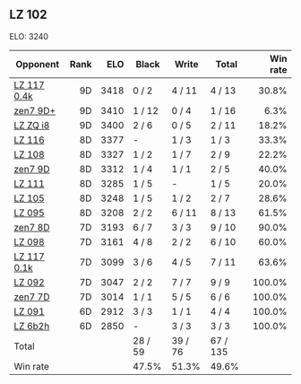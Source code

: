 ## LZ 102 ##

ELO: 3240

Opponent | Rank | ELO | Black | Write | Total | Win rate
---------|-----:|----:|-------|-------|-------|-------:
[LZ 117 0.4k](LZ%20117%200.4k.md) | 9D | 3418 | 0 / 2 | 4 / 11 | 4 / 13 | 30.8%
[zen7 9D+](zen7%209D+.md) | 9D | 3410 | 1 / 12 | 0 / 4 | 1 / 16 | 6.3%
[LZ ZQ i8](LZ%20ZQ%20i8.md) | 9D | 3400 | 2 / 6 | 0 / 5 | 2 / 11 | 18.2%
[LZ 116](LZ%20116.md) | 8D | 3377 | - | 1 / 3 | 1 / 3 | 33.3%
[LZ 108](LZ%20108.md) | 8D | 3327 | 1 / 2 | 1 / 7 | 2 / 9 | 22.2%
[zen7 9D](zen7%209D.md) | 8D | 3312 | 1 / 4 | 1 / 1 | 2 / 5 | 40.0%
[LZ 111](LZ%20111.md) | 8D | 3285 | 1 / 5 | - | 1 / 5 | 20.0%
[LZ 105](LZ%20105.md) | 8D | 3248 | 1 / 5 | 1 / 2 | 2 / 7 | 28.6%
[LZ 095](LZ%20095.md) | 8D | 3208 | 2 / 2 | 6 / 11 | 8 / 13 | 61.5%
[zen7 8D](zen7%208D.md) | 7D | 3193 | 6 / 7 | 3 / 3 | 9 / 10 | 90.0%
[LZ 098](LZ%20098.md) | 7D | 3161 | 4 / 8 | 2 / 2 | 6 / 10 | 60.0%
[LZ 117 0.1k](LZ%20117%200.1k.md) | 7D | 3099 | 3 / 6 | 4 / 5 | 7 / 11 | 63.6%
[LZ 092](LZ%20092.md) | 7D | 3047 | 2 / 2 | 7 / 7 | 9 / 9 | 100.0%
[zen7 7D](zen7%207D.md) | 7D | 3014 | 1 / 1 | 5 / 5 | 6 / 6 | 100.0%
[LZ 091](LZ%20091.md) | 6D | 2912 | 3 / 3 | 1 / 1 | 4 / 4 | 100.0%
[LZ 6b2h](LZ%206b2h.md) | 6D | 2850 | - | 3 / 3 | 3 / 3 | 100.0%
Total | | | 28 / 59 | 39 / 76 | 67 / 135 | 
Win rate| | | 47.5% | 51.3% | 49.6% | 
